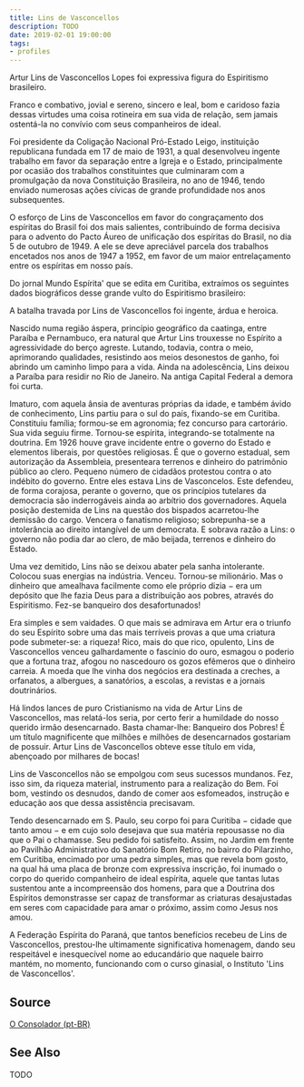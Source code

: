 ```yaml
---
title: Lins de Vasconcellos
description: TODO
date: 2019-02-01 19:00:00
tags: 
- profiles
---
```


Artur Lins de Vasconcellos Lopes foi expressiva figura do Espiritismo brasileiro.

Franco e combativo, jovial e sereno, sincero e leal, bom e caridoso fazia dessas virtudes uma coisa rotineira em sua vida de relação, sem jamais ostentá-la no convívio com seus companheiros de ideal.

Foi presidente da Coligação Nacional Pró-Estado Leigo, instituição republicana fundada em 17 de maio de 1931, a qual desenvolveu ingente trabalho em favor da separação entre a Igreja e o Estado, principalmente por ocasião dos trabalhos constituintes que culminaram com a promulgação da nova Constituição Brasileira, no ano de 1946, tendo enviado numerosas ações cívicas de grande profundidade nos anos subsequentes.

O esforço de Lins de Vasconcellos em favor do congraçamento dos espíritas do Brasil foi dos mais salientes, contribuindo de forma decisiva para o advento do Pacto Áureo de unificação dos espíritas do Brasil, no dia 5 de outubro de 1949. A ele se deve apreciável parcela dos trabalhos encetados nos anos de 1947 a 1952, em favor de um maior entrelaçamento entre os espíritas em nosso país.

Do jornal Mundo Espírita' que se edita em Curitiba, extraímos os seguintes dados biográficos desse grande vulto do Espiritismo brasileiro:

A batalha travada por Lins de Vasconcellos foi ingente, árdua e heroica.

Nascido numa região áspera, princípio geográfico da caatinga, entre Paraíba e Pernambuco, era natural que Artur Lins trouxesse no Espírito a agressividade do berço agreste. Lutando, todavia, contra o meio, aprimorando qualidades, resistindo aos meios desonestos de ganho, foi abrindo um caminho limpo para a vida. Ainda na adolescência, Lins deixou a Paraíba para residir no Rio de Janeiro. Na antiga Capital Federal a demora foi curta.

Imaturo, com aquela ânsia de aventuras próprias da idade, e também ávido de conhecimento, Lins partiu para o sul do país, fixando-se em Curitiba. Constituiu família; formou-se em agronomia; fez concurso para cartorário. Sua vida seguiu firme. Tornou-se espírita, integrando-se totalmente na doutrina. Em 1926 houve grave incidente entre o governo do Estado e elementos liberais, por questões religiosas. É que o governo estadual, sem autorização da Assembleia, presenteara terrenos e dinheiro do patrimônio público ao clero. Pequeno número de cidadãos protestou contra o ato indébito do governo. Entre eles estava Lins de Vasconcelos. Este defendeu, de forma corajosa, perante o governo, que os princípios tutelares da democracia são inderrogáveis ainda ao arbítrio dos governadores. Aquela posição destemida de Lins na questão dos bispados acarretou-lhe demissão do cargo. Vencera o fanatismo religioso; sobrepunha-se a intolerância ao direito intangível de um democrata. E sobrava razão a Lins: o governo não podia dar ao clero, de mão beijada, terrenos e dinheiro do Estado.

Uma vez demitido, Lins não se deixou abater pela sanha intolerante. Colocou suas energias na indústria. Venceu. Tornou-se milionário. Mas o dinheiro que amealhava facilmente como ele próprio dizia − era um depósito que lhe fazia Deus para a distribuição aos pobres, através do Espiritismo. Fez-se banqueiro dos desafortunados!

Era simples e sem vaidades. O que mais se admirava em Artur era o triunfo do seu Espírito sobre uma das mais terríveis provas a que uma criatura pode submeter-se: a riqueza! Rico, mais do que rico, opulento, Lins de Vasconcellos venceu galhardamente o fascínio do ouro, esmagou o poderio que a fortuna traz, afogou no nascedouro os gozos efêmeros que o dinheiro carreia. A moeda que lhe vinha dos negócios era destinada a  creches, a orfanatos, a albergues, a sanatórios, a escolas, a revistas e a jornais doutrinários.

Há lindos lances de puro Cristianismo na vida de Artur Lins de Vasconcellos, mas relatá-los seria, por certo ferir a humildade do nosso querido irmão desencarnado. Basta chamar-lhe: Banqueiro dos Pobres! É um título magnificente que milhões e milhões de desencarnados gostariam de possuir. Artur Lins de Vasconcellos obteve esse título em vida, abençoado por milhares de bocas!

Lins de Vasconcellos não se empolgou com seus sucessos mundanos. Fez, isso sim, da riqueza material, instrumento para a realização do Bem. Foi bom, vestindo os desnudos, dando de comer aos esfomeados, instrução e educação aos que dessa assistência precisavam.

Tendo desencarnado em S. Paulo, seu corpo foi para Curitiba − cidade que tanto amou − e em cujo solo desejava que sua matéria repousasse no dia que o Pai o chamasse. Seu pedido foi satisfeito. Assim, no Jardim em frente ao Pavilhão Administrativo do Sanatório Bom Retiro, no bairro do Pilarzinho, em Curitiba, encimado por uma pedra simples, mas que revela bom gosto, na qual há uma placa de bronze com expressiva inscrição, foi inumado o corpo do querido companheiro de ideal espírita, aquele que tantas lutas sustentou ante a incompreensão dos homens, para que a Doutrina dos Espíritos demonstrasse ser capaz de transformar as criaturas desajustadas em seres com capacidade para amar o próximo, assim como Jesus nos amou.

A Federação Espírita do Paraná, que tantos benefícios recebeu de Lins de Vasconcellos, prestou-lhe ultimamente significativa homenagem, dando seu respeitável e inesquecível nome ao educandário que naquele bairro mantém, no momento, funcionando com o curso ginasial, o Instituto 'Lins de Vasconcellos'. 


## Source
[O Consolador (pt-BR)](http://www.oconsolador.com.br/linkfixo/biografias/linsdevasconcellos.html)

## See Also
TODO


